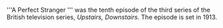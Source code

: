 '''A Perfect Stranger ''' was the tenth episode of the third series of the British television series, _Upstairs, Downstairs_. The episode is set in 1913.

